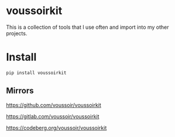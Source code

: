 voussoirkit
===========

This is a collection of tools that I use often and import into my other projects.

# Install

`pip install voussoirkit`

## Mirrors

https://github.com/voussoir/voussoirkit

https://gitlab.com/voussoir/voussoirkit

https://codeberg.org/voussoir/voussoirkit
